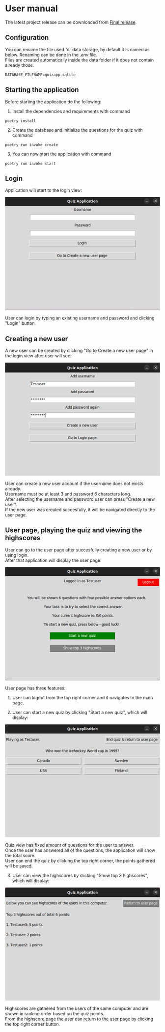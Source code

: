 # User manual
The latest project release can be downloaded from [Final release](https://github.com/mikaelri/ot-harjoitustyo/releases/tag/final-release).

## Configuration
You can rename the file used for data storage, by default it is named as below. Renaming can be done in the .*env* file. <br>
Files are created automatically inside the data folder if it does not contain already those.


```
DATABASE_FILENAME=quizapp.sqlite
```

## Starting the application
Before starting the application do the following:

1. Install the dependencies and requirements with command
```
poetry install
```

2. Create the database and initialize the questions for the quiz with command
```
poetry run invoke create
```

3. You can now start the application with command
```
poetry run invoke start
```

## Login 
Application will start to the login view:

![](./pictures/main_page.png)

User can login by typing an existing username and password and clicking "Login" button.
## Creating a new user
A new user can be created by clicking "Go to Create a new user page" in the login view after user will see:

![](./pictures/create_user.png)

User can create a new user account if the username does not exists already. <br>
Username must be at least 3 and password 6 characters long.<br>
After selecting the username and password user can press "Create a new user".<br>
If the new user was created succesfully, it will be navigated directly to the user page.

## User page, playing the quiz and viewing the highscores
User can go to the user page after succesfully creating a new user or by using login.<br>
After that application will display the user page:

![](./pictures/user_page.png)

User page has three features:

1. User can logout from the top right corner and it navigates to the main page.
   
2. User can start a new quiz by clicking "Start a new quiz", which will display:

![](./pictures/quiz_page.png)

Quiz view has fixed amount of questions for the user to answer.<br>
Once the user has answered all of the questions, the application will show the total score.<br>
User can end the quiz by clicking the top right corner, the points gathered will be saved.

3. User can view the highscores by clicking "Show top 3 highscores", which will display:

![](./pictures/highscore_page.png)

Highscores are gathered from the users of the same computer and are shown in ranking order based on the quiz points.<br> 
From the highscore page the user can return to the user page by clicking the top right corner button.
